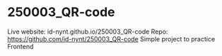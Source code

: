 # 250003_QR-code
Live website: id-nynt.github.io/250003_QR-code
Repo: https://github.com/id-nynt/250003_QR-code
Simple project to practice Frontend
